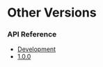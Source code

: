 # Other Versions

### API Reference

* [Development](../../current/reference/index.html)
* [1.0.0](../../1.0.0/reference/index.html)

